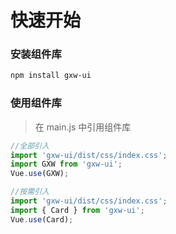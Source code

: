# 快速开始

### 安装组件库
```bash
npm install gxw-ui
```

### 使用组件库
> 在 main.js 中引用组件库

```javascript
//全部引入
import 'gxw-ui/dist/css/index.css';
import GXW from 'gxw-ui';
Vue.use(GXW);

//按需引入
import 'gxw-ui/dist/css/index.css';
import { Card } from 'gxw-ui';
Vue.use(Card);
```
